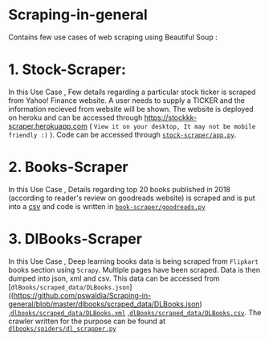 # Scraping-in-general
Contains few use cases of web scraping using Beautiful Soup :

# 1. Stock-Scraper:
In this Use Case , Few details regarding a particular stock ticker is scraped from Yahoo! Finance website. A user needs to supply a TICKER and the information recieved from website will be shown. The website is deployed on heroku and can be accessed through https://stockkk-scraper.herokuapp.com ( `View it on your desktop, It may not be mobile friendly :)` ). Code can be accessed through [`stock-scraper/app.py`](https://github.com/pswaldia/Scraping-in-general/blob/master/stock-scraper/app.py).

# 2. Books-Scraper
In this Use Case , Details regarding top 20 books published in 2018 (according to reader's review on goodreads website) is scraped and is put into a [csv](https://bit.ly/2VTu9Ca ) and code is written in [`book-scraper/goodreads.py`](https://github.com/pswaldia/Scraping-in-general/blob/master/goodread-scraper/goodreads.py)

# 3. DlBooks-Scraper
In this Use Case , Deep learning books data is being scraped from `Flipkart` books section using `Scrapy`. Multiple pages have been scraped. Data is then dumped into json, xml and csv. This data can be accessed from [`dlBooks/scraped_data/DLBooks.json`]((https://github.com/pswaldia/Scraping-in-general/blob/master/dlbooks/scraped_data/DLBooks.json) ,[`dlbooks/scraped_data/DLBooks.xml`](https://github.com/pswaldia/Scraping-in-general/blob/master/dlbooks/scraped_data/DLBooks.xml) ,[`dlBooks/scraped_data/DLBooks.csv`](https://github.com/pswaldia/Scraping-in-general/blob/master/dlbooks/scraped_data/DLBooks.csv).  The crawler written for the purpose can be found at [`dlbooks/spiders/dl_scrapper.py`](https://github.com/pswaldia/Scraping-in-general/blob/master/dlbooks/spiders/dl_scrapper.py)

